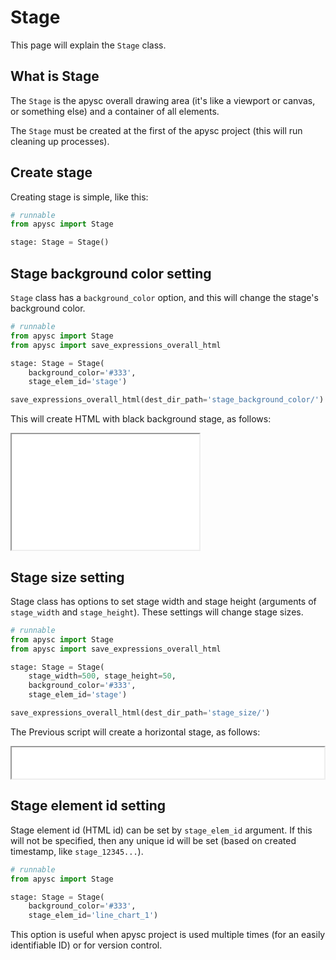 # Stage

This page will explain the `Stage` class.

## What is Stage

The `Stage` is the apysc overall drawing area (it's like a viewport or canvas, or something else) and a container of all elements.

The `Stage` must be created at the first of the apysc project (this will run cleaning up processes).

## Create stage

Creating stage is simple, like this:

```py
# runnable
from apysc import Stage

stage: Stage = Stage()
```

## Stage background color setting

`Stage` class has a `background_color` option, and this will change the stage's background color.

```py
# runnable
from apysc import Stage
from apysc import save_expressions_overall_html

stage: Stage = Stage(
    background_color='#333',
    stage_elem_id='stage')

save_expressions_overall_html(dest_dir_path='stage_background_color/')
```

This will create HTML with black background stage, as follows:

<iframe src="static/stage_background_color/index.html" width="300" height="185"></iframe>

## Stage size setting

Stage class has options to set stage width and stage height (arguments of `stage_width` and `stage_height`). These settings will change stage sizes.

```py
# runnable
from apysc import Stage
from apysc import save_expressions_overall_html

stage: Stage = Stage(
    stage_width=500, stage_height=50,
    background_color='#333',
    stage_elem_id='stage')

save_expressions_overall_html(dest_dir_path='stage_size/')
```

The Previous script will create a horizontal stage, as follows:

<iframe src="static/stage_size/index.html" width="500", height="50"></iframe>

## Stage element id setting

Stage element id (HTML id) can be set by `stage_elem_id` argument. If this will not be specified, then any unique id will be set (based on created timestamp, like `stage_12345...`).

```py
# runnable
from apysc import Stage

stage: Stage = Stage(
    background_color='#333',
    stage_elem_id='line_chart_1')
```

This option is useful when apysc project is used multiple times (for an easily identifiable ID) or for version control.
